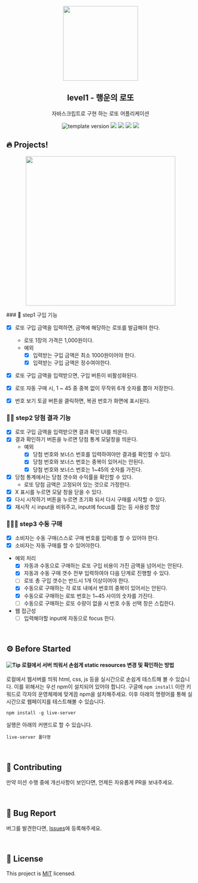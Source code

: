 <p align="middle" >
  <img width="200px;" src="./src/images/lotto_ball.png"/>
</p>
<h2 align="middle">level1 - 행운의 로또</h2>
<p align="middle">자바스크립트로 구현 하는 로또 어플리케이션</p>
<p align="middle">
<img src="https://img.shields.io/badge/version-1.0.0-blue?style=flat-square" alt="template version"/>
<img src="https://img.shields.io/badge/language-html-red.svg?style=flat-square"/>
<img src="https://img.shields.io/badge/language-css-blue.svg?style=flat-square"/>
<img src="https://img.shields.io/badge/language-js-yellow.svg?style=flat-square"/>
<a href="https://github.com/daybrush/moveable/blob/master/LICENSE" target="_blank">
  <img src="https://img.shields.io/github/license/daybrush/moveable.svg?style=flat-square&label=license&color=08CE5D"/>
  </a>
</p>

## 🔥 Projects!

<p align="middle">
  <img width="400" src="./src/images/lotto_ui.png">
</p>
### 🎯 step1 구입 기능

- [x] 로또 구입 금액을 입력하면, 금액에 해당하는 로또를 발급해야 한다.
  - 로또 1장의 가격은 1,000원이다.
  - 예외
    - [x] 입력받는 구입 금액은 최소 1000원이어야 한다.
    - [x] 입력받는 구입 금액은 정수여야한다.
- [x] 로또 구입 금액을 입력받으면, 구입 버튼이 비활성화된다.
- [x] 로또 자동 구매 시, 1 ~ 45 중 중복 없이 무작위 6개 숫자를 뽑아 저장한다.
- [x] 번호 보기 토글 버튼을 클릭하면, 복권 번호가 화면에 표시된다.


### 🎯🎯 step2 당첨 결과 기능

- [x] 로또 구입 금액을 입력받으면 결과 확인 UI를 띄운다.
- [x] 결과 확인하기 버튼을 누르면 당첨 통계 모달창을 띄운다.
  - 예외
    - [x] 당첨 번호와 보너스 번호를 입력하여야만 결과를 확인할 수 있다.
    - [x] 당첨 번호와 보너스 번호는 중복이 있어서는 안된다.
    - [x] 당첨 번호와 보너스 번호는 1~45의 숫자를 가진다.
- [x] 당첨 통계에서는 당첨 갯수와 수익률을 확인할 수 있다.
  - 로또 당첨 금액은 고정되어 있는 것으로 가정한다.
- [x] X 표시를 누르면 모달 창을 닫을 수 있다.
- [x] 다시 시작하기 버튼을 누르면 초기화 되서 다시 구매를 시작할 수 있다.
- [x] 재시작 시 input을 비워주고, input에 focus를 잡는 등 사용성 향상

### 🎯🎯🎯 step3 수동 구매

- [x] 소비자는 수동 구매(스스로 구매 번호를 입력)를 할 수 있어야 한다.
- [x] 소비자는 자동 구매를 할 수 있어야한다.
- 예외 처리
  - [x] 자동과 수동으로 구매하는 로또 구입 비용이 가진 금액을 넘어서는 안된다.
  - [x] 자동과 수동 구매 갯수 전부 입력하여야 다음 단계로 진행할 수 있다.
  - [ ] 로또 총 구입 갯수는 반드시 1개 이상이어야 한다. 
  - [x] 수동으로 구매하는 각 로또 내에서 번호의 중복이 있어서는 안된다.
  - [x] 수동으로 구매하는 로또 번호는 1~45 사이의 숫자를 가진다.
  - [ ] 수동으로 구매하는 로또 수량이 없을 시 번호 수동 선택 창은 스킵한다.

- 웹 접근성
  - [ ] 입력해야할 input에 자동으로 focus 한다.

<br>

## ⚙️ Before Started

#### <img alt="Tip" src="https://img.shields.io/static/v1.svg?label=&message=Tip&style=flat-square&color=673ab8"> 로컬에서 서버 띄워서 손쉽게 static resources 변경 및 확인하는 방법

로컬에서 웹서버를 띄워 html, css, js 등을 실시간으로 손쉽게 테스트해 볼 수 있습니다. 이를 위해서는 우선 npm이 설치되어 있어야 합니다. 구글에 `npm install` 이란 키워드로 각자의 운영체제에 맞게끔 npm을 설치해주세요. 이후 아래의 명령어를 통해 실시간으로 웹페이지를 테스트해볼 수 있습니다.

```
npm install -g live-server
```

실행은 아래의 커맨드로 할 수 있습니다.

```
live-server 폴더명
```

<br>

## 👏 Contributing

만약 미션 수행 중에 개선사항이 보인다면, 언제든 자유롭게 PR을 보내주세요.

<br>

## 🐞 Bug Report

버그를 발견한다면, [Issues](https://github.com/woowacourse/javascript-lotto/issues)에 등록해주세요.

<br>

## 📝 License

This project is [MIT](https://github.com/woowacourse/javascript-lotto/blob/main/LICENSE) licensed.
